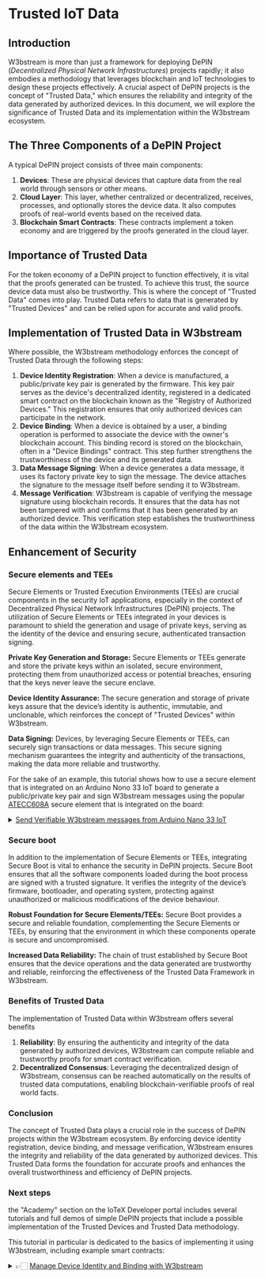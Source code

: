 # Trusted IoT Data

## Introduction

W3bstream is more than just a framework for deploying DePIN (_Decentralized Physical Network Infrastructures_) projects rapidly; it also embodies a methodology that leverages blockchain and IoT technologies to design these projects effectively. A crucial aspect of DePIN projects is the concept of "Trusted Data," which ensures the reliability and integrity of the data generated by authorized devices. In this document, we will explore the significance of Trusted Data and its implementation within the W3bstream ecosystem.

## The Three Components of a DePIN Project

A typical DePIN project consists of three main components:

1. **Devices**: These are physical devices that capture data from the real world through sensors or other means.
2. **Cloud Layer**: This layer, whether centralized or decentralized, receives, processes, and optionally stores the device data. It also computes proofs of real-world events based on the received data.
3. **Blockchain Smart Contracts**: These contracts implement a token economy and are triggered by the proofs generated in the cloud layer.

## Importance of Trusted Data

For the token economy of a DePIN project to function effectively, it is vital that the proofs generated can be trusted. To achieve this trust, the source device data must also be trustworthy. This is where the concept of "Trusted Data" comes into play. Trusted Data refers to data that is generated by "Trusted Devices" and can be relied upon for accurate and valid proofs.&#x20;

## Implementation of Trusted Data in W3bstream

Where possible, the W3bstream methodology enforces the concept of Trusted Data through the following steps:

1. **Device Identity Registration**: When a device is manufactured, a public/private key pair is generated by the firmware. This key pair serves as the device's decentralized identity, registered in a dedicated smart contract on the blockchain known as the "Registry of Authorized Devices." This registration ensures that only authorized devices can participate in the network.
2. **Device Binding**: When a device is obtained by a user, a binding operation is performed to associate the device with the owner's blockchain account. This binding record is stored on the blockchain, often in a "Device Bindings" contract. This step further strengthens the trustworthiness of the device and its generated data.
3. **Data Message Signing**: When a device generates a data message, it uses its factory private key to sign the message. The device attaches the signature to the message itself before sending it to W3bstream.
4. **Message Verification**: W3bstream is capable of verifying the message signature using blockchain records. It ensures that the data has not been tampered with and confirms that it has been generated by an authorized device. This verification step establishes the trustworthiness of the data within the W3bstream ecosystem.

## Enhancement of Security

### Secure elements and TEEs

Secure Elements or Trusted Execution Environments (TEEs) are crucial components in the security IoT applications, especially in the context of Decentralized Physical Network Infrastructures (DePIN) projects. The utilization of Secure Elements or TEEs integrated in your devices is paramount to shield the generation and usage of private keys, serving as the identity of the device and ensuring secure, authenticated transaction signing.

**Private Key Generation and Storage:** Secure Elements or TEEs generate and store the private keys within an isolated, secure environment, protecting them from unauthorized access or potential breaches, ensuring that the keys never leave the secure enclave.

**Device Identity Assurance:** The secure generation and storage of private keys assure that the device’s identity is authentic, immutable, and unclonable, which reinforces the concept of "Trusted Devices" within W3bstream.

**Data Signing:** Devices, by leveraging Secure Elements or TEEs, can securely sign transactions or data messages. This secure signing mechanism guarantees the integrity and authenticity of the transactions, making the data more reliable and trustworthy.

For the sake of an example, this tutorial shows how to use a secure element that is integrated on an Arduino Nono 33 IoT board to generate a public/private key pair and sign W3bstream messages using the popular [ATECC608A](https://www.microchip.com/en-us/product/atecc608a) secure element that is integrated on the board:

<details>

<summary><a href="https://developers.iotex.io/posts/Send-verifiable-IoT-data-from-Arduino-Nano-33-IoT-to-power-MachineFi-Dapps">Send Verifiable W3bstream messages from Arduino Nano 33 IoT</a></summary>



</details>

### Secure boot

In addition to the implementation of Secure Elements or TEEs, integrating Secure Boot is vital to enhance the security in DePIN projects. Secure Boot ensures that all the software components loaded during the boot process are signed with a trusted signature. It verifies the integrity of the device’s firmware, bootloader, and operating system, protecting against unauthorized or malicious modifications of the device behaviour.

**Robust Foundation for Secure Elements/TEEs:** Secure Boot provides a secure and reliable foundation, complementing the Secure Elements or TEEs, by ensuring that the environment in which these components operate is secure and uncompromised.

**Increased Data Reliability:** The chain of trust established by Secure Boot ensures that the device operations and the data generated are trustworthy and reliable, reinforcing the effectiveness of the Trusted Data Framework in W3bstream.

### Benefits of Trusted Data

The implementation of Trusted Data within W3bstream offers several benefits

1. **Reliability**: By ensuring the authenticity and integrity of the data generated by authorized devices, W3bstream can compute reliable and trustworthy proofs for smart contract verification.
2. **Decentralized Consensus**: Leveraging the decentralized design of W3bstream, consensus can be reached automatically on the results of trusted data computations, enabling blockchain-verifiable proofs of real world facts.

### Conclusion

The concept of Trusted Data plays a crucial role in the success of DePIN projects within the W3bstream ecosystem. By enforcing device identity registration, device binding, and message verification, W3bstream ensures the integrity and reliability of the data generated by authorized devices. This Trusted Data forms the foundation for accurate proofs and enhances the overall trustworthiness and efficiency of DePIN projects.

### Next steps

the "Academy" section on the IoTeX Developer portal includes several tutorials and full demos of simple DePIN projects that include a possible implementation of the Trusted Devices and Trusted Data methodology.&#x20;

This tutorial in particular is dedicated to the basics of implementing it using W3bstream, including example smart contracts:

<details>

<summary>👉🏻 <a href="https://developers.iotex.io/posts/manage-device-identity-and-binding-with-w3bstream">Manage Device Identity and Binding with W3bstream</a></summary>



</details>

&#x20;&#x20;

